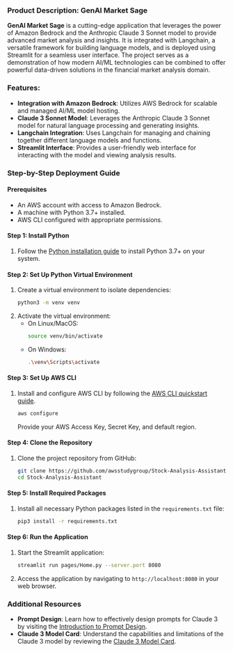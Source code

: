 ### Product Description: GenAI Market Sage

**GenAI Market Sage** is a cutting-edge application that leverages the power of Amazon Bedrock and the Anthropic Claude 3 Sonnet model to provide advanced market analysis and insights. It is integrated with Langchain, a versatile framework for building language models, and is deployed using Streamlit for a seamless user interface. The project serves as a demonstration of how modern AI/ML technologies can be combined to offer powerful data-driven solutions in the financial market analysis domain.

### Features:
- **Integration with Amazon Bedrock**: Utilizes AWS Bedrock for scalable and managed AI/ML model hosting.
- **Claude 3 Sonnet Model**: Leverages the Anthropic Claude 3 Sonnet model for natural language processing and generating insights.
- **Langchain Integration**: Uses Langchain for managing and chaining together different language models and functions.
- **Streamlit Interface**: Provides a user-friendly web interface for interacting with the model and viewing analysis results.

### Step-by-Step Deployment Guide

#### Prerequisites
- An AWS account with access to Amazon Bedrock.
- A machine with Python 3.7+ installed.
- AWS CLI configured with appropriate permissions.

#### Step 1: Install Python
1. Follow the [Python installation guide](https://docs.python-guide.org/starting/install3/linux/) to install Python 3.7+ on your system.

#### Step 2: Set Up Python Virtual Environment
1. Create a virtual environment to isolate dependencies:
   ```sh
   python3 -m venv venv
   ```
2. Activate the virtual environment:
   - On Linux/MacOS:
     ```sh
     source venv/bin/activate
     ```
   - On Windows:
     ```sh
     .\venv\Scripts\activate
     ```

#### Step 3: Set Up AWS CLI
1. Install and configure AWS CLI by following the [AWS CLI quickstart guide](https://docs.aws.amazon.com/cli/latest/userguide/getting-started-quickstart.html).
   ```sh
   aws configure
   ```
   Provide your AWS Access Key, Secret Key, and default region.

#### Step 4: Clone the Repository
1. Clone the project repository from GitHub:
   ```sh
   git clone https://github.com/awsstudygroup/Stock-Analysis-Assistant
   cd Stock-Analysis-Assistant
   ```

#### Step 5: Install Required Packages
1. Install all necessary Python packages listed in the `requirements.txt` file:
   ```sh
   pip3 install -r requirements.txt
   ```

#### Step 6: Run the Application
1. Start the Streamlit application:
   ```sh
   streamlit run pages/Home.py --server.port 8080
   ```
2. Access the application by navigating to `http://localhost:8080` in your web browser.

### Additional Resources
- **Prompt Design**: Learn how to effectively design prompts for Claude 3 by visiting the [Introduction to Prompt Design](https://docs.anthropic.com/claude/docs/introduction-to-prompt-design).
- **Claude 3 Model Card**: Understand the capabilities and limitations of the Claude 3 model by reviewing the [Claude 3 Model Card](https://www-cdn.anthropic.com/de8ba9b01c9ab7cbabf5c33b80b7bbc618857627/Model_Card_Claude_3.pdf).
